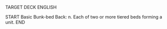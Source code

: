 TARGET DECK
ENGLISH

START
Basic
Bunk-bed
Back: n. Each of two or more tiered beds forming a unit.
END

